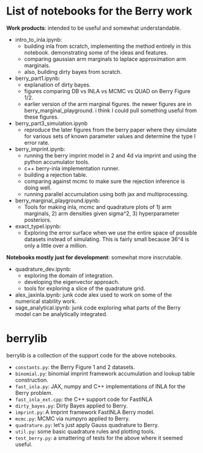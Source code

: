# List of notebooks for the Berry work

**Work products**: intended to be useful and somewhat understandable.

- intro_to_inla.ipynb:
  - building inla from scratch, implementing the method entirely in this notebook. demonstrating some of the ideas and features.
  - comparing gaussian arm marginals to laplace approximation arm marginals.
  - also, building dirty bayes from scratch.
- berry_part1.ipynb:
  - explanation of dirty bayes.
  - figures comparing DB vs INLA vs MCMC vs QUAD on Berry Figure 1/2.
  - earlier version of the arm marginal figures. the newer figures are in berry_marginal_playground. i think I could pull something useful from these figures.
- berry_part3_simulation.ipynb
  - reproduce the later figures from the berry paper where they simulate for various sets of known parameter values and determine the type I error rate.
- berry_imprint.ipynb:
  - running the berry imprint model in 2 and 4d via imprint and using the python accumulator tools.
  - c++ berry-inla implementation runner.
  - building a rejection table.
  - comparing against mcmc to make sure the rejection inference is doing well.
  - running parallel accumulation using both jax and multiprocessing.
- berry_marginal_playground.ipynb:
  - Tools for making inla, mcmc and quadrature plots of 1) arm marginals, 2) arm densities given sigma^2, 3) hyperparameter posteriors.
- exact_typeI.ipynb:
  - Exploring the error surface when we use the entire space of possible datasets instead of simulating. This is fairly small because 36^4 is only a little over a million.

**Notebooks mostly just for development**: somewhat more inscrutable.

- quadrature_dev.ipynb:
  - exploring the domain of integration.
  - developing the eigenvector approach.
  - tools for exploring a slice of the quadrature grid.
- alex_jaxinla.ipynb: junk code alex used to work on some of the numerical stability work.
- sage_analytical.ipynb: junk code exploring what parts of the Berry model can be analytically integrated.

# berrylib

berrylib is a collection of the support code for the above notebooks.

- `constants.py`: the Berry Figure 1 and 2 datasets.
- `binomial.py`: binomial imprint framework accumulation and lookup table construction.
- `fast_inla.py`: JAX, numpy and C++ implementations of INLA for the Berry problem.
- `fast_inla_ext.cpp`: the C++ support code for FastINLA
- `dirty_bayes.py`: Dirty Bayes applied to Berry.
- `imprint.py`: A Imprint framework FastINLA Berry model.
- `mcmc.py`: MCMC via numpyro applied to Berry.
- `quadrature.py`: let's just apply Gauss quadrature to Berry.
- `util.py`: some basic quadrature rules and plotting tools.
- `test_berry.py`: a smattering of tests for the above where it seemed useful.
